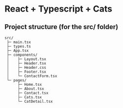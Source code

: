 # React + Typescript + Cats

## Project structure (for the src/ folder)

```
src/
 ├─ main.tsx
 ├─ types.ts
 ├─ App.tsx
 ├─ components/
 │    ├─ Layout.tsx
 │    ├─ Header.tsx
 │    ├─ Header.css
 │    ├─ Footer.tsx
 │    └─ ContactForm.tsx
 └─ pages/
      ├─ Home.tsx
      ├─ About.tsx
      ├─ Contact.tsx
      ├─ Cats.tsx
      └─ CatDetail.tsx
```